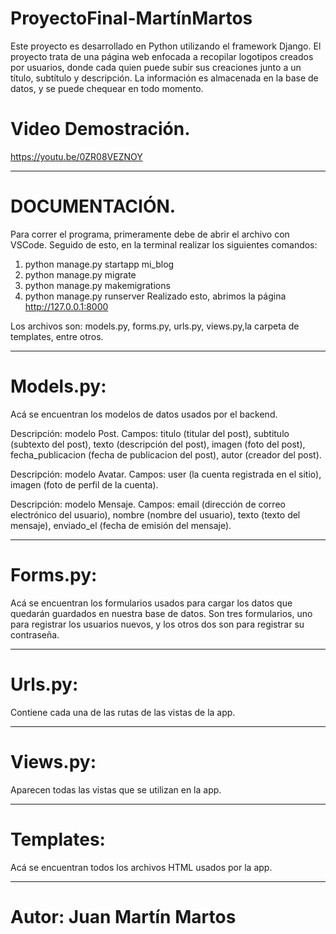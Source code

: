 # ProyectoFinal-MartínMartos
Este proyecto es desarrollado en Python utilizando el framework Django. 
El proyecto trata de una página web enfocada a recopilar logotipos creados por usuarios, donde cada quien puede subir sus creaciones junto a un título, subtítulo y descripción.
La información es almacenada en la base de datos, y se puede chequear en todo momento. 

# Video Demostración.
https://youtu.be/0ZR08VEZNOY

_______________________________________________________________________________________________________________________________________________________________________
# DOCUMENTACIÓN.
Para correr el programa, primeramente debe de abrir el archivo con VSCode. Seguido de esto, en la terminal realizar los siguientes comandos:
1) python manage.py startapp mi_blog
2) python manage.py migrate
3) python manage.py makemigrations
4) python manage.py runserver
Realizado esto, abrimos la página http://127.0.0.1:8000

Los archivos son: models.py, forms.py, urls.py, views.py,la carpeta de templates, entre otros.

_______________________________________________________________________________________________________________________________________________________________________
# Models.py:
Acá se encuentran los modelos de datos usados por el backend.

Descripción: modelo Post. 
Campos: titulo (titular del post), subtitulo (subtexto del post), texto (descripción del post), imagen (foto del post), fecha_publicacion (fecha de publicacion del post), autor (creador del post).

Descripción: modelo Avatar. 
Campos: user (la cuenta registrada en el sitio), imagen (foto de perfil de la cuenta).

Descripción: modelo Mensaje. 
Campos: email (dirección de correo electrónico del usuario), nombre (nombre del usuario), texto (texto del mensaje), enviado_el (fecha de emisión del mensaje).
_______________________________________________________________________________________________________________________________________________________________________
# Forms.py:
Acá se encuentran los formularios usados para cargar los datos que quedarán guardados en nuestra base de datos.
Son tres formularios, uno para registrar los usuarios nuevos, y los otros dos son para registrar su contraseña.
_______________________________________________________________________________________________________________________________________________________________________
# Urls.py:
Contiene cada una de las rutas de las vistas de la app. 
_______________________________________________________________________________________________________________________________________________________________________
# Views.py:
Aparecen todas las vistas que se utilizan en la app.
_______________________________________________________________________________________________________________________________________________________________________
# Templates:
Acá se encuentran todos los archivos HTML usados por la app.

_______________________________________________________________________________________________________________________________________________________________________
# Autor: Juan Martín Martos
